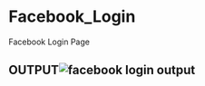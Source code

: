# Facebook_Login
Facebook Login Page
## OUTPUT![facebook login output](https://github.com/Ksyadav123/Facebook_Login/assets/140374939/25d796ec-2ef8-4061-94a5-f3db3bee26e2)
